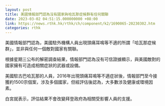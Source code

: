 ```yaml
---
layout: post
title: 美國情報部門認為沒有國家與哈瓦那症候群有任何關聯
date: 2023-03-02 04:51:15.000000000 +08:00
link: https://news.rthk.hk/rthk/ch/component/k2/1690065-20230302.htm
categories: rthk
---
```


美國情報部門認為，美國駐外機構人員出現頭痛耳鳴等不適的所謂「哈瓦那症候群」，並非與任何一個敵對國家有關聯。

根據星期三公布的解密調查結果，情報部門認為沒有可信證據顯示，與美國敵對的國家擁有可造成相關症狀的武器或設備。

美國駐古巴哈瓦那的人員，2016年出現頭痛耳鳴等不適症狀後，情報部門至今接獲約1500宗個案，涉及多個國家，但經評估後認為，大多數涉及健康或環境因素。

白宮就表示，評估結果不會改變拜登政府為相關受影響人員的支援。
